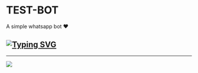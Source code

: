 # TEST-BOT
A simple whatsapp bot ❤️

## [![Typing SVG](https://readme-typing-svg.herokuapp.com?font=Rockstar-ExtraBold&color=F00&lines=HELLO+IM+KE4N+SP+MD+DEVELOPER)](https://git.io/typing-svg)

<hr>
<img src="https://readme-typing-svg.herokuapp.com?size=33&width=1000&lines=Welcome+To+queen sp-MD...;Created+by+Ke4n...;World+Best+Whatsapp+User+Bot...;Simple+Java+Script+Bot...;Simple+And+Fast+Deploy...;Thank+You+For+Using+Queen SP-BOT..."
